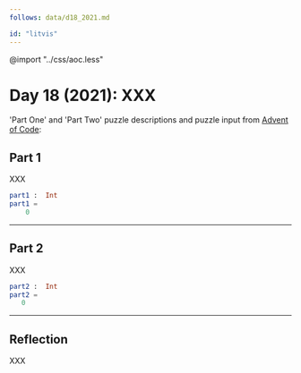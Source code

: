 ```yaml
---
follows: data/d18_2021.md

id: "litvis"
---
```


@import "../css/aoc.less"

# Day 18 (2021): XXX

'Part One' and 'Part Two' puzzle descriptions and puzzle input from [Advent of Code](https://adventofcode.com/2021/day/18):

## Part 1

XXX

```elm {l r}
part1 :  Int
part1 =
    0
```

---

## Part 2

XXX

```elm {l r}
part2 :  Int
part2 =
   0
```

---

## Reflection

XXX
